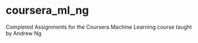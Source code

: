 # coursera_ml_ng
Completed Assignments for the Coursera Machine Learning course taught by Andrew Ng
